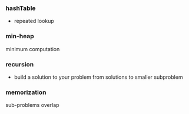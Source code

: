 ### hashTable
- repeated lookup

### min-heap
minimum computation

### recursion
- build a solution to your problem from solutions to smaller subproblem

### memorization
sub-problems overlap